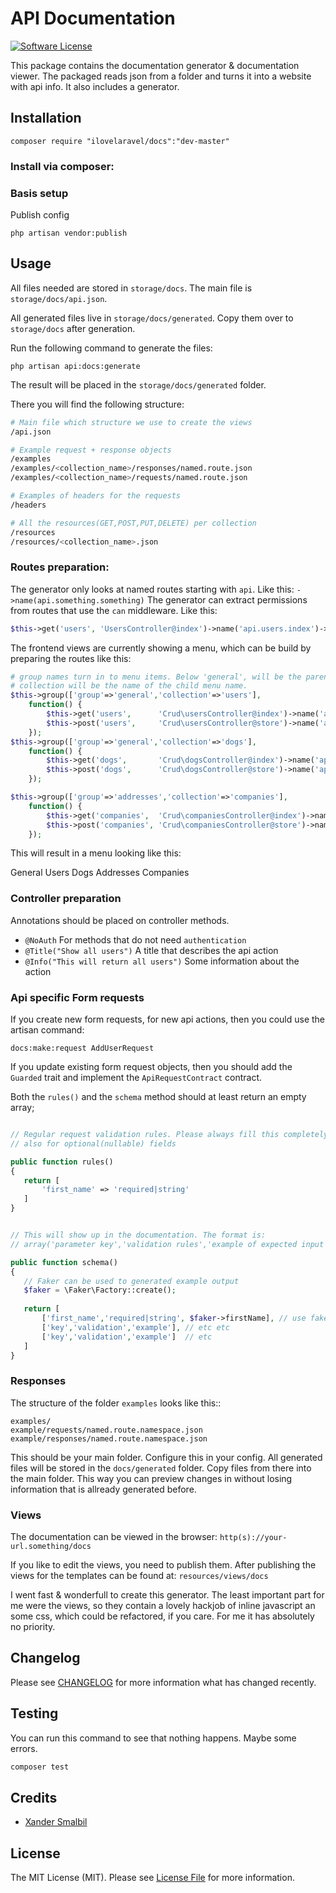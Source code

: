# API Documentation

[![Software License](https://img.shields.io/badge/license-MIT-brightgreen.svg?style=flat-square)](LICENSE.md)

This package contains the documentation generator & documentation viewer.
The packaged reads json from a folder and turns it into a website with api info. It also includes a generator.

## Installation

```composer require "ilovelaravel/docs":"dev-master"```

### Install via composer:


### Basis setup
Publish config

```php artisan vendor:publish```

## Usage

All files needed are stored in ```storage/docs```. The main file is ```storage/docs/api.json```.

All generated files live in ```storage/docs/generated```. Copy them over to ```storage/docs``` after generation.

Run the following command to generate the files:

```php artisan api:docs:generate ```

The result will be placed in the ```storage/docs/generated``` folder.

There you will find the following structure:

```bash
# Main file which structure we use to create the views
/api.json    

# Example request + response objects
/examples
/examples/<collection_name>/responses/named.route.json
/examples/<collection_name>/requests/named.route.json

# Examples of headers for the requests
/headers

# All the resources(GET,POST,PUT,DELETE) per collection 
/resources
/resources/<collection_name>.json
```

### Routes preparation:
The generator only looks at named routes starting with ```api```. Like this: ```->name(api.something.something)```
The generator can extract permissions from routes that use the ```can``` middleware. Like this: 

```php
$this->get('users', 'UsersController@index')->name('api.users.index')->middleware('can:users.read'); 
```

The frontend views are currently showing a menu, which can be build by preparing the routes like this:

```php
# group names turn in to menu items. Below 'general', will be the parent. 
# collection will be the name of the child menu name.
$this->group(['group'=>'general','collection'=>'users'],
    function() {
        $this->get('users',      'Crud\usersController@index')->name('api.users.index')->middleware('can:users.read');
        $this->post('users',     'Crud\usersController@store')->name('api.users.store')->middleware('can:users.store');
    });
$this->group(['group'=>'general','collection'=>'dogs'],
    function() {
        $this->get('dogs',       'Crud\dogsController@index')->name('api.dogs.index')->middleware('can:dogs.read');
        $this->post('dogs',      'Crud\dogsController@store')->name('api.dogs.store')->middleware('can:dogs.store');
    });        

$this->group(['group'=>'addresses','collection'=>'companies'],
    function() {
        $this->get('companies',  'Crud\companiesController@index')->name('api.companies.index')->middleware('can:companies.read');
        $this->post('companies', 'Crud\companiesController@store')->name('api.companies.store')->middleware('can:companies.store');
    });
```

This will result in a menu looking like this:

General
    Users
    Dogs
Addresses
    Companies

### Controller preparation
Annotations should be placed on controller methods.
- ```@NoAuth``` For methods that do not need ```authentication```
- ```@Title("Show all users")``` A title that describes the api action
- ```@Info("This will return all users")``` Some information about the action

### Api specific Form requests
 
 If you create new form requests, for new api actions, then you could use the artisan command:

 ```docs:make:request AddUserRequest```
 
 If you update existing form request objects, then you should add the ```Guarded``` trait and implement the  ```ApiRequestContract``` contract.
 
 Both the ```rules()``` and the ```schema``` method should at least return an empty array;
 
 ```php

// Regular request validation rules. Please always fill this completely,  
// also for optional(nullable) fields

public function rules() 
{
    return [
        'first_name' => 'required|string'
    ]
}


// This will show up in the documentation. The format is:
// array('parameter key','validation rules','example of expected input') 

public function schema() 
{
    // Faker can be used to generated example output
    $faker = \Faker\Factory::create();
    
    return [
        ['first_name','required|string', $faker->firstName], // use faker like this
        ['key','validation','example'], // etc etc
        ['key','validation','example']  // etc
    ]
}

``` 

### Responses

The structure of the folder ```examples``` looks like this::
 
 ```
 examples/
 example/requests/named.route.namespace.json
 example/responses/named.route.namespace.json 
 ```
 This should be your main folder. Configure this in your config. All generated files will be stored in the ```docs/generated``` folder. Copy files from there into the main folder. This way you can preview changes in without losing information that is allready generated before.

### Views
The documentation can be viewed in the browser: ```http(s)://your-url.something/docs```

 If you like to edit the views, you need to publish them. After publishing the views for the templates can be found at:
 ```resources/views/docs```
 
 I went fast & wonderfull to create this generator. The least important part for me were the views, so they contain a 
 lovely hackjob of inline javascript an some css, which could be refactored, if you care. For me it has absolutely no
 priority.

## Changelog
Please see [CHANGELOG](CHANGELOG.md) for more information what has changed recently.

## Testing
You can run this command to see that nothing happens. Maybe some errors. 

```bash
composer test
```

## Credits

- [Xander Smalbil](http://videofunk.nl)

## License

The MIT License (MIT). Please see [License File](LICENSE.md) for more information.